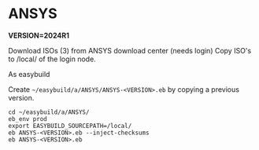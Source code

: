 # ANSYS 

**VERSION=2024R1**

Download ISOs (3) from ANSYS download center (needs login) 
Copy ISO's to /local/ of the login node.

As easybuild

Create `~/easybuild/a/ANSYS/ANSYS-<VERSION>.eb` by copying a previous version.

```shell
cd ~/easybuild/a/ANSYS/
eb_env prod
export EASYBUILD_SOURCEPATH=/local/
eb ANSYS-<VERSION>.eb --inject-checksums
eb ANSYS-<VERSION>.eb
```